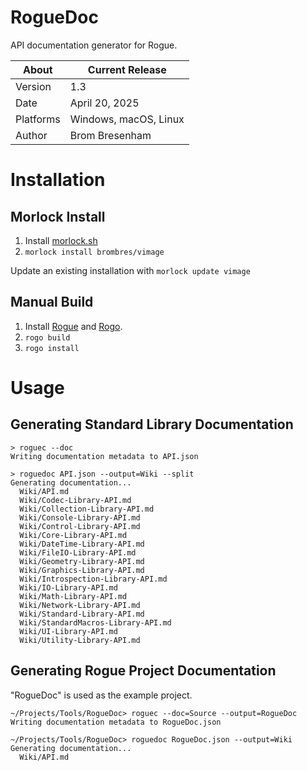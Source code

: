 # RogueDoc

API documentation generator for Rogue.

About     | Current Release
----------|-----------------------
Version   | 1.3
Date      | April 20, 2025
Platforms | Windows, macOS, Linux
Author    | Brom Bresenham

# Installation

## Morlock Install

1. Install [morlock.sh](https://morlock.sh)
2. `morlock install brombres/vimage`

Update an existing installation with `morlock update vimage`

## Manual Build

1. Install [Rogue](https://github.com/brombres/Rogue) and [Rogo](https://github.com/brombres/rogo).
2. `rogo build`
3. `rogo install`

# Usage

## Generating Standard Library Documentation

    > roguec --doc
    Writing documentation metadata to API.json

    > roguedoc API.json --output=Wiki --split
    Generating documentation...
      Wiki/API.md
      Wiki/Codec-Library-API.md
      Wiki/Collection-Library-API.md
      Wiki/Console-Library-API.md
      Wiki/Control-Library-API.md
      Wiki/Core-Library-API.md
      Wiki/DateTime-Library-API.md
      Wiki/FileIO-Library-API.md
      Wiki/Geometry-Library-API.md
      Wiki/Graphics-Library-API.md
      Wiki/Introspection-Library-API.md
      Wiki/IO-Library-API.md
      Wiki/Math-Library-API.md
      Wiki/Network-Library-API.md
      Wiki/Standard-Library-API.md
      Wiki/StandardMacros-Library-API.md
      Wiki/UI-Library-API.md
      Wiki/Utility-Library-API.md

## Generating Rogue Project Documentation

"RogueDoc" is used as the example project.

    ~/Projects/Tools/RogueDoc> roguec --doc=Source --output=RogueDoc
    Writing documentation metadata to RogueDoc.json

    ~/Projects/Tools/RogueDoc> roguedoc RogueDoc.json --output=Wiki
    Generating documentation...
      Wiki/API.md
